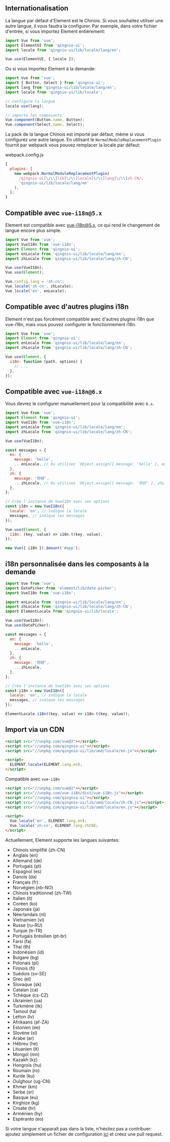 ## Internationalisation

La langue par défaut d'Element est le Chinois. Si vous souhaitez utiliser une autre langue, il vous faudra la configurer. Par exemple, dans votre fichier d'entrée, si vous importez Element entièrement:

```javascript
import Vue from 'vue';
import ElementUI from 'qingnio-ui';
import locale from 'qingnio-ui/lib/locale/lang/en';

Vue.use(ElementUI, { locale });
```

Ou si vous importez Element à la demande:

```javascript
import Vue from 'vue';
import { Button, Select } from 'qingnio-ui';
import lang from 'qingnio-ui/lib/locale/lang/en';
import locale from 'qingnio-ui/lib/locale';

// configure la langue
locale.use(lang);

// importe les composants
Vue.component(Button.name, Button);
Vue.component(Select.name, Select);
```

La pack de la langue Chinois est importé par défaut, même si vous configurez une autre langue. En utilisant le `NormalModuleReplacementPlugin` fournit par webpack vous pouvez remplacer la locale par défaut:

webpack.config.js

```javascript
{
  plugins: [
    new webpack.NormalModuleReplacementPlugin(
      /qingnio-ui[\/\\]lib[\/\\]locale[\/\\]lang[\/\\]zh-CN/,
      'qingnio-ui/lib/locale/lang/en'
    ),
  ];
}
```

## Compatible avec `vue-i18n@5.x`

Element est compatible avec [vue-i18n@5.x](https://github.com/kazupon/vue-i18n), ce qui rend le changement de langue encore plus simple.

```javascript
import Vue from 'vue';
import VueI18n from 'vue-i18n';
import Element from 'qingnio-ui';
import enLocale from 'qingnio-ui/lib/locale/lang/en';
import zhLocale from 'qingnio-ui/lib/locale/lang/zh-CN';

Vue.use(VueI18n);
Vue.use(Element);

Vue.config.lang = 'zh-cn';
Vue.locale('zh-cn', zhLocale);
Vue.locale('en', enLocale);
```

## Compatible avec d'autres plugins i18n

Element n'est pas forcément compatible avec d'autres plugins i18n que vue-i18n, mais vous pouvez configurer le fonctionnement i18n.

```javascript
import Vue from 'vue';
import Element from 'qingnio-ui';
import enLocale from 'qingnio-ui/lib/locale/lang/en';
import zhLocale from 'qingnio-ui/lib/locale/lang/zh-CN';

Vue.use(Element, {
  i18n: function (path, options) {
    // ...
  },
});
```

## Compatible avec `vue-i18n@6.x`

Vous devrez le configurer manuellement pour la compatibilité avec `6.x`.

```javascript
import Vue from 'vue';
import Element from 'qingnio-ui';
import VueI18n from 'vue-i18n';
import enLocale from 'qingnio-ui/lib/locale/lang/en';
import zhLocale from 'qingnio-ui/lib/locale/lang/zh-CN';

Vue.use(VueI18n);

const messages = {
  en: {
    message: 'hello',
    ...enLocale, // Ou utilisez `Object.assign({ message: 'hello' }, enLocale)`
  },
  zh: {
    message: '你好',
    ...zhLocale, // Ou utilisez `Object.assign({ message: '你好' }, zhLocale)`
  },
};

// Crée l'instance de VueI18n avec ses options
const i18n = new VueI18n({
  locale: 'en', // indique la locale
  messages, // indique les messages
});

Vue.use(Element, {
  i18n: (key, value) => i18n.t(key, value),
});

new Vue({ i18n }).$mount('#app');
```

## i18n personnalisée dans les composants à la demande

```js
import Vue from 'vue';
import DatePicker from 'element/lib/date-picker';
import VueI18n from 'vue-i18n';

import enLocale from 'qingnio-ui/lib/locale/lang/en';
import zhLocale from 'qingnio-ui/lib/locale/lang/zh-CN';
import ElementLocale from 'qingnio-ui/lib/locale';

Vue.use(VueI18n);
Vue.use(DatePicker);

const messages = {
  en: {
    message: 'hello',
    ...enLocale,
  },
  zh: {
    message: '你好',
    ...zhLocale,
  },
};

// Crée l'instance de VueI18n avec ses options
const i18n = new VueI18n({
  locale: 'en', // indique la locale
  messages, // indique les messages
});

ElementLocale.i18n((key, value) => i18n.t(key, value));
```

## Import via un CDN

```html
<script src="//unpkg.com/vue@2"></script>
<script src="//unpkg.com/qingnio-ui"></script>
<script src="//unpkg.com/qingnio-ui/lib/umd/locale/en.js"></script>

<script>
  ELEMENT.locale(ELEMENT.lang.en);
</script>
```

Compatible avec `vue-i18n`

```html
<script src="//unpkg.com/vue@2"></script>
<script src="//unpkg.com/vue-i18n/dist/vue-i18n.js"></script>
<script src="//unpkg.com/qingnio-ui"></script>
<script src="//unpkg.com/qingnio-ui/lib/umd/locale/zh-CN.js"></script>
<script src="//unpkg.com/qingnio-ui/lib/umd/locale/en.js"></script>

<script>
  Vue.locale('en', ELEMENT.lang.en);
  Vue.locale('zh-cn', ELEMENT.lang.zhCN);
</script>
```

Actuellement, Element supporte les langues suivantes:

<ul class="language-list">
  <li>Chinois simplifié (zh-CN)</li>
  <li>Anglais (en)</li>
  <li>Allemand (de)</li>
  <li>Portugais (pt)</li>
  <li>Espagnol (es)</li>
  <li>Danois (da)</li>
  <li>Français (fr)</li>
  <li>Norvégien (nb-NO)</li>
  <li>Chinois traditionnel (zh-TW)</li>
  <li>Italien (it)</li>
  <li>Coréen (ko)</li>
  <li>Japonais (ja)</li>
  <li>Néerlandais (nl)</li>
  <li>Vietnamien (vi)</li>
  <li>Russe (ru-RU)</li>
  <li>Turque (tr-TR)</li>
  <li>Portugais brésilien (pt-br)</li>
  <li>Farsi (fa)</li>
  <li>Thaï (th)</li>
  <li>Indonésien (id)</li>
  <li>Bulgare (bg)</li>
  <li>Polonais (pl)</li>
  <li>Finnois (fi)</li>
  <li>Suédois (sv-SE)</li>
  <li>Grec (el)</li>
  <li>Slovaque (sk)</li>
  <li>Catalan (ca)</li>
  <li>Tchèque (cs-CZ)</li>
  <li>Ukrainien (ua)</li>
  <li>Turkmène (tk)</li>
  <li>Tamoul (ta)</li>
  <li>Letton (lv)</li>
  <li>Afrikaans (af-ZA)</li>
  <li>Estonien (ee)</li>
  <li>Slovène (sl)</li>
  <li>Arabe (ar)</li>
  <li>Hébreu (he)</li>
  <li>Lituanien (lt)</li>
  <li>Mongol (mn)</li>
  <li>Kazakh (kz)</li>
  <li>Hongrois (hu)</li>
  <li>Roumain (ro)</li>
  <li>Kurde (ku)</li>
  <li>Ouïghour (ug-CN)</li>
  <li>Khmer (km)</li>
  <li>Serbe (sr)</li>
  <li>Basque (eu)</li>
  <li>Kirghize (kg)</li>
  <li>Croate (hr)</li>
  <li>Arménien (hy)</li>
  <li>Espéranto (eo)</li>
</ul>

Si votre langue n'apparaît pas dans la liste, n'hésitez pas a contribuer: ajoutez simplement un fichier de configuration [ici](https://github.com/ElemeFE/element/tree/dev/src/locale/lang) et créez une pull request.
